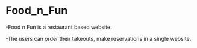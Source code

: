 # Food_n_Fun

-Food n Fun is a restaurant based website.

-The users can order their takeouts, make reservations in a single website.
